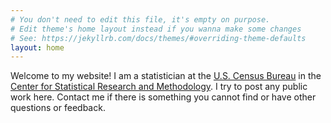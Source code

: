 ```yaml
---
# You don't need to edit this file, it's empty on purpose.
# Edit theme's home layout instead if you wanna make some changes
# See: https://jekyllrb.com/docs/themes/#overriding-theme-defaults
layout: home
---
```


Welcome to my website! I am a statistician at the
[U.S. Census Bureau](http://www.census.gov) in the
[Center for Statistical Research and Methodology](https://www.census.gov/srd/csrm).
I try to post any public work here. Contact me if there is something you cannot
find or have other questions or feedback.

